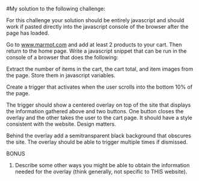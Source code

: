 #My solution to the following challenge:

For this challenge your solution should be entirely javascript and should work if pasted directly into the javascript console of the browser after the page has loaded.

Go to www.marmot.com and add at least 2 products to your cart. Then return to the home page.
Write a javascript snippet that can be run in the console of a browser that does the following:

Extract the number of items in the cart, the cart total, and item images from the page. Store them in javascript variables.

Create a trigger that activates when the user scrolls into the bottom 10% of the page.

The trigger should show a centered overlay on top of the site that displays the information gathered above and two buttons. One button closes the overlay and the other takes the user to the cart page. It should have a style consistent with the website. Design matters.

Behind the overlay add a semi­transparent black background that obscures the site. The overlay should be able to trigger multiple times if dismissed.

BONUS

1. Describe some other ways you might be able to obtain the information needed for the overlay (think generally, not specific to THIS website).